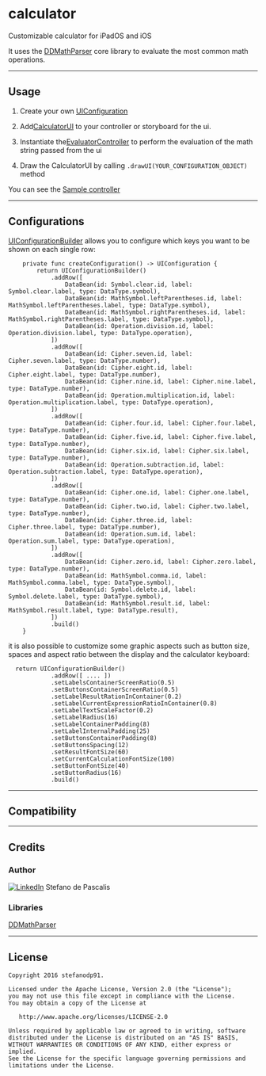 # calculator

Customizable calculator for iPadOS and iOS

It uses the [DDMathParser](https://github.com/davedelong/DDMathParser.git) core library to evaluate the most common math operations.

---

## Usage

1. Create your own [UIConfiguration](https://github.com/stefanodp91/calculator/blob/master/calculator/presentation/UIConfiguration.swift)

2. Add[CalculatorUI](https://github.com/stefanodp91/calculator/blob/master/calculator/presentation/CalculatorUI.swift) to your controller or storyboard for the ui.

3. Instantiate the[EvaluatorController](https://github.com/stefanodp91/calculator/blob/master/calculator/business/EvaluatorController.swift) to perform the evaluation of the math string passed from the ui

4. Draw the CalculatorUI by calling `.drawUI(YOUR_CONFIGURATION_OBJECT)` method

You can see the [Sample controller](https://github.com/stefanodp91/calculator/blob/master/calculator/ViewController.swift)


--- 

## Configurations

[UIConfigurationBuilder](https://github.com/stefanodp91/calculator/blob/master/calculator/presentation/UIConfiguration.swift) allows you to configure which keys you want to be shown on each single row:


```
    private func createConfiguration() -> UIConfiguration {
        return UIConfigurationBuilder()
            .addRow([
                DataBean(id: Symbol.clear.id, label: Symbol.clear.label, type: DataType.symbol),
                DataBean(id: MathSymbol.leftParentheses.id, label: MathSymbol.leftParentheses.label, type: DataType.symbol),
                DataBean(id: MathSymbol.rightParentheses.id, label: MathSymbol.rightParentheses.label, type: DataType.symbol),
                DataBean(id: Operation.division.id, label: Operation.division.label, type: DataType.operation),
            ])
            .addRow([
                DataBean(id: Cipher.seven.id, label: Cipher.seven.label, type: DataType.number),
                DataBean(id: Cipher.eight.id, label: Cipher.eight.label, type: DataType.number),
                DataBean(id: Cipher.nine.id, label: Cipher.nine.label, type: DataType.number),
                DataBean(id: Operation.multiplication.id, label: Operation.multiplication.label, type: DataType.operation),
            ])
            .addRow([
                DataBean(id: Cipher.four.id, label: Cipher.four.label, type: DataType.number),
                DataBean(id: Cipher.five.id, label: Cipher.five.label, type: DataType.number),
                DataBean(id: Cipher.six.id, label: Cipher.six.label, type: DataType.number),
                DataBean(id: Operation.subtraction.id, label: Operation.subtraction.label, type: DataType.operation),
            ])
            .addRow([
                DataBean(id: Cipher.one.id, label: Cipher.one.label, type: DataType.number),
                DataBean(id: Cipher.two.id, label: Cipher.two.label, type: DataType.number),
                DataBean(id: Cipher.three.id, label: Cipher.three.label, type: DataType.number),
                DataBean(id: Operation.sum.id, label: Operation.sum.label, type: DataType.operation),
            ])
            .addRow([
                DataBean(id: Cipher.zero.id, label: Cipher.zero.label, type: DataType.number),
                DataBean(id: MathSymbol.comma.id, label: MathSymbol.comma.label, type: DataType.symbol),
                DataBean(id: Symbol.delete.id, label: Symbol.delete.label, type: DataType.symbol),
                DataBean(id: MathSymbol.result.id, label: MathSymbol.result.label, type: DataType.result),
            ])
            .build()
    }
```

it is also possible to customize some graphic aspects such as button size, spaces and aspect ratio between the display and the calculator keyboard:

```
  return UIConfigurationBuilder()
            .addRow([ .... ])
            .setLabelsContainerScreenRatio(0.5)
            .setButtonsContainerScreenRatio(0.5)
            .setLabelResultRationInContainer(0.2)
            .setLabelCurrentExpressionRatioInContainer(0.8)
            .setLabelTextScaleFactor(0.2)
            .setLabelRadius(16)
            .setLabelContainerPadding(8)
            .setLabelInternalPadding(25)
            .setButtonsContainerPadding(8)
            .setButtonsSpacing(12)
            .setResultFontSize(60)
            .setCurrentCalculationFontSize(100)
            .setButtonFontSize(40)
            .setButtonRadius(16)
            .build()
```

---

## Compatibility


---

## Credits

### Author

[![LinkedIn](https://tks.com.au/Images/Home/LinkedIn.png)](https://it.linkedin.com/in/stefano-de-pascalis-1b51aa6a)
Stefano de Pascalis
[](https://it.linkedin.com/in/stefano-de-pascalis-1b51aa6a)

### Libraries 
[DDMathParser](https://github.com/davedelong/DDMathParser.git)

---

## License
    Copyright 2016 stefanodp91.

    Licensed under the Apache License, Version 2.0 (the "License");
    you may not use this file except in compliance with the License.
    You may obtain a copy of the License at

       http://www.apache.org/licenses/LICENSE-2.0

    Unless required by applicable law or agreed to in writing, software
    distributed under the License is distributed on an "AS IS" BASIS,
    WITHOUT WARRANTIES OR CONDITIONS OF ANY KIND, either express or implied.
    See the License for the specific language governing permissions and
    limitations under the License.
